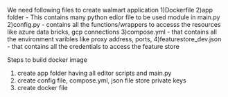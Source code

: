 We need following files to create walmart application
1)Dockerfile
2)app folder - This contains many python edior file to be used module in main.py
2)config.py - contains all the functions/wrappers to accesss the resources like azure data bricks, gcp connections
3)compose.yml -  that contains all the environment varibles like proxy address, ports, 
4)featurestore_dev.json - that contains all the credentials to access the feature store


Steps to  build docker image
1) create app folder having all editor scripts and main.py
2) create config file, compose.yml, json file store private keys
3) create docker file
